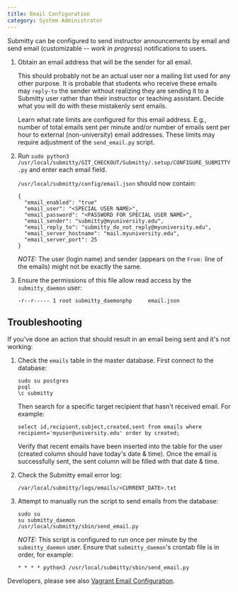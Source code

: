 ```yaml
---
title: Email Configuration
category: System Administrator
---
```



Submitty can be configured to send instructor announcements by email
and send email (customizable -- *work in progress*) notifications to
users.


1. Obtain an email address that will be the sender for all email.

   This should probably not be an actual user nor a mailing list used
   for any other purpose.  It is probable that students who receive
   these emails may `reply-to` the sender without realizing they are
   sending it to a Submitty user rather than their instructor or
   teaching assistant.  Decide what you will do with these mistakenly
   sent emails.

   Learn what rate limits are configured for this email address.
   E.g., number of total emails sent per minute and/or number of
   emails sent per hour to external (non-university) email addresses.
   These limits may require adjustment of the `send_email.py` script.
   

2. Run `sudo python3 /usr/local/submitty/GIT_CHECKOUT/Submitty/.setup/CONFIGURE_SUBMITTY.py` and enter each email field.

   `/usr/local/submitty/config/email.json` should now contain:

    ```
    {
      "email_enabled": "true"
      "email_user": "<SPECIAL USER NAME>",
      "email_password": "<PASSWORD FOR SPECIAL USER NAME>",
      "email_sender": "submitty@myuniversity.edu",
      "email_reply_to": "submitty_do_not_reply@myuniversity.edu",
      "email_server_hostname": "mail.myuniversity.edu",
      "email_server_port": 25
    }
    ```

    *NOTE:*  The user (login name) and sender (appears on the
    `From:` line of the emails) might not be exactly the same.

3. Ensure the permissions of this file allow read access by the
`submitty_daemon` user:

    ```
    -r--r----- 1 root submitty_daemonphp     email.json
    ```


## Troubleshooting


If you've done an action that should result in an email being sent and
it's not working:


1. Check the `emails` table in the master database.  First connect to the database:

   ```
   sudo su postgres
   psql
   \c submitty
   ```

   Then search for a specific target recipient that hasn't received email.  For example:

   ```
   select id,recipient,subject,created,sent from emails where recipient='myuser@university.edu' order by created;
   ```

   Verify that recent emails have been inserted into the table for the
   user (created column should have today's date & time).  Once the email
   is successfully sent, the sent column will be filled with that date
   & time.


2. Check the Submitty email error log:
   
   ```
   /var/local/submitty/logs/emails/<CURRENT_DATE>.txt
   ```


3. Attempt to manually run the script to send emails from the database:

   ```
   sudo su
   su submitty_daemon
   /usr/local/submitty/sbin/send_email.py
   ```

   *NOTE:* This script is configured to run once per minute by the
    `submitty_daemon` user.  Ensure that `submitty_daemon`'s crontab
    file is in order, for example:

   ```
   * * * * python3 /usr/local/submitty/sbin/send_email.py
   ```



Developers, please see also [Vagrant Email Configuration](../developer/development_instructions/vagrant_email_configuration).
